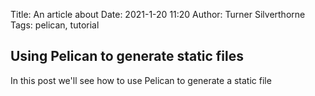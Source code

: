 Title: An article about 
Date: 2021-1-20 11:20
Author: Turner Silverthorne 
Tags: pelican, tutorial
## Using Pelican to generate static files
In this post we'll see how to use Pelican to generate a static file
